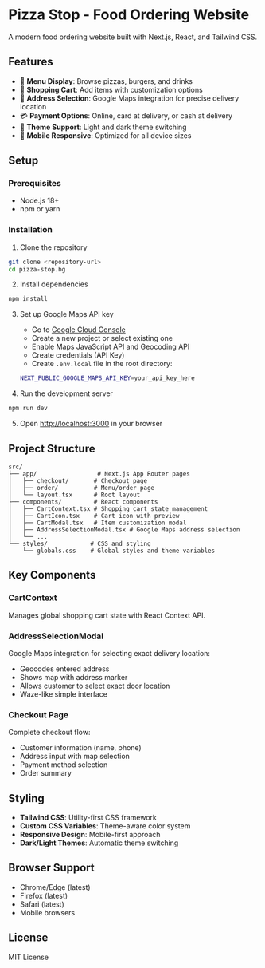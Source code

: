 # Pizza Stop - Food Ordering Website

A modern food ordering website built with Next.js, React, and Tailwind CSS.

## Features

- 🍕 **Menu Display**: Browse pizzas, burgers, and drinks
- 🛒 **Shopping Cart**: Add items with customization options
- 📍 **Address Selection**: Google Maps integration for precise delivery location
- 💳 **Payment Options**: Online, card at delivery, or cash at delivery
- 🌙 **Theme Support**: Light and dark theme switching
- 📱 **Mobile Responsive**: Optimized for all device sizes

## Setup

### Prerequisites

- Node.js 18+ 
- npm or yarn

### Installation

1. Clone the repository
```bash
git clone <repository-url>
cd pizza-stop.bg
```

2. Install dependencies
```bash
npm install
```

3. Set up Google Maps API key
   - Go to [Google Cloud Console](https://console.cloud.google.com/apis/credentials)
   - Create a new project or select existing one
   - Enable Maps JavaScript API and Geocoding API
   - Create credentials (API Key)
   - Create `.env.local` file in the root directory:
   ```bash
   NEXT_PUBLIC_GOOGLE_MAPS_API_KEY=your_api_key_here
   ```

4. Run the development server
```bash
npm run dev
```

5. Open [http://localhost:3000](http://localhost:3000) in your browser

## Project Structure

```
src/
├── app/                 # Next.js App Router pages
│   ├── checkout/       # Checkout page
│   ├── order/          # Menu/order page
│   └── layout.tsx      # Root layout
├── components/         # React components
│   ├── CartContext.tsx # Shopping cart state management
│   ├── CartIcon.tsx    # Cart icon with preview
│   ├── CartModal.tsx   # Item customization modal
│   ├── AddressSelectionModal.tsx # Google Maps address selection
│   └── ...
└── styles/            # CSS and styling
    └── globals.css    # Global styles and theme variables
```

## Key Components

### CartContext
Manages global shopping cart state with React Context API.

### AddressSelectionModal
Google Maps integration for selecting exact delivery location:
- Geocodes entered address
- Shows map with address marker
- Allows customer to select exact door location
- Waze-like simple interface

### Checkout Page
Complete checkout flow:
- Customer information (name, phone)
- Address input with map selection
- Payment method selection
- Order summary

## Styling

- **Tailwind CSS**: Utility-first CSS framework
- **Custom CSS Variables**: Theme-aware color system
- **Responsive Design**: Mobile-first approach
- **Dark/Light Themes**: Automatic theme switching

## Browser Support

- Chrome/Edge (latest)
- Firefox (latest)
- Safari (latest)
- Mobile browsers

## License

MIT License
